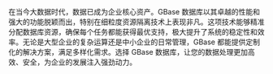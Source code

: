 在当今大数据时代，数据已成为企业核心资产。GBase 数据库以其卓越的性能和强大的功能脱颖而出，特别在细粒度资源隔离技术上表现非凡。这项技术能够精准分配数据库资源，确保每个任务都能获得最优支持，极大提升了系统的稳定性和效率。无论是大型企业的复杂运算还是中小企业的日常管理，GBase 都能提供定制化的解决方案，满足多样化需求。选择 GBase 数据库，让您的数据处理更加高效、安全，为企业的发展注入强劲动力。